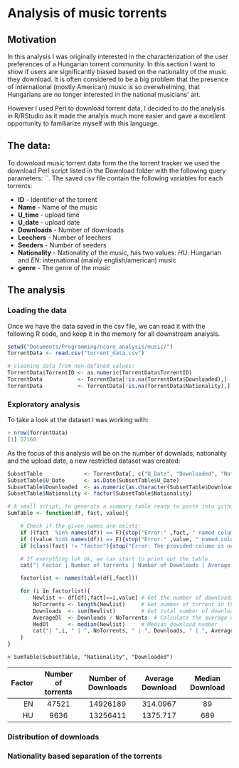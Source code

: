 Analysis of music torrents
===========

## Motivation

In this analysis I was originally interested in the characterization of the user preferences of a Hungarian torrent community. In this section I want to show if users are significantly biased based on the nationality of the music they download. It is often considered to be a big problem that the presence of international (mostly American) music is so overwhelming, that Hungarians are no longer interested in the national musicians' art.

However I used Perl to download torrent data, I decided to do the analysis in R/RStudio as it made the analyis much more easier and gave a excellent opportunity to familiarize myself with this language.

## The data:

To download music torrent data form the the torrent tracker we used the download Perl script listed in the Download folder with the following query parameters: ``. The saved csv file contain the following variables for each torrents:

* **ID** - Identifier of the torrent
* **Name** - Name of the music
* **U_time** - upload time
* **U_date** - upload date
* **Downloads** - Number of downloads
* **Leechers** - Number of leechers
* **Seeders** - Number of seeders
* **Nationality** - Nationality of the music, has two values: *HU*: Hungarian and *EN*: international (mainly english/american) music
* **genre** - The genre of the music

## The analysis

### Loading the data

Once we have the data saved in the csv file, we can read it with the following R code, and keep it in the memory for all downstream analysis.

```R
setwd("Documents/Programming/ncore_analysis/music/")
TorrentData <- read.csv("torrent_data.csv")

# cleaning data from non-defined values:
TorrentData$TorrentID <- as.numeric(TorrentData$TorrentID)
TorrentData           <- TorrentData[!is.na(TorrentData$Downloaded),]
TorrentData           <- TorrentData[!is.na(TorrentData$Nationality),]

```

### Exploratory analysis

To take a look at the dataset I was working with:
```R
> nrow(TorrentData)
[1] 57160
```
As the focus of this analysis will be on the number of downlads, nationality and the upload date, a new restricted dataset was created:

```R
SubsetTable             <- TorrentData[, c("U_Date", "Downloaded", "Nationality")]
SubsetTable$U_Date      <- as.Date(SubsetTable$U_Date)
SubsetTable$Downloaded  <- as.numeric(as.character(SubsetTable$Downloaded))
SubsetTable$Nationality <- factor(SubsetTable$Nationality)

# A small script, to generate a summary table ready to paste into github markdown:
SumTable <- function(df, fact, value){

    # Check if the given names are exists:
    if ((fact  %in% names(df)) == F){stop("Error:" ,fact, " named column does not exist in the provided dataframe!\nAvailable colum names: ", colnames(df))}
    if ((value %in% names(df)) == F){stop("Error:" ,value, " named column does not exist in the provided dataframe!\nAvailable colum names: ", colnames(df))}
    if (class(fact) != "factor"){stop("Error: The provided column is not a real factor!")}

    # If everything lok ok, we can start to print out the table
    cat("| Factor | Number of torrents | Number of Downloads | Average Download | Median Download |\n|:--:|:--:|:--:|:--:|:--:|\n")

    factorlist <- names(table(df[,fact]))

    for (i in factorlist){
        Newlist <- df[df[,fact]==i,value] # Get the number of downloads corresponding to the given factor
        NoTorrents <- length(Newlist)     # Get number of torrent in the selection
        Downloads  <- sum(Newlist)        # Get total number of download of the selection
        AverageDl  <- Downloads / NoTorrents  # Calculate the average download number
        MedDl      <- median(Newlist)     # Median download number
        cat("| ",i, " | ", NoTorrents, " | ", Downloads, " | ", AverageDl, " | ", MedDl, " | \n")
    }
}

```

`> SumTable(SubsetTable, "Nationality", "Downloaded")`

| Factor | Number of torrents | Number of Downloads | Average Download | Median Download |
|--:|:--:|:--:|:--:|:--:|
|  EN  |  47521  |  14926189  |  314.0967  |  89  |
|  HU  |  9636  |  13256411  |  1375.717  |  689  |


### Distribution of downloads



### Nationality based separation of the torrents



###
